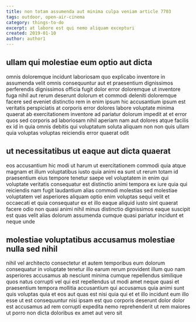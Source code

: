 ```yaml
---
title: non totam assumenda aut minima culpa veniam article 7703
tags: outdoor, open-air-cinema
category: things-to-do
excerpt: at labore est qui nemo aliquam excepturi
created: 2019-01-10
author: author1
---
```


## ullam qui molestiae eum optio aut dicta

omnis doloremque incidunt laboriosam quo explicabo inventore in assumenda velit omnis consequuntur aut et praesentium dignissimos perferendis dignissimos officia fugit dolor error doloremque ut inventore fuga nihil aut rerum deserunt dolorum et commodi deleniti doloremque facere sed eveniet distinctio rem in enim ipsum hic accusantium ipsum est veritatis perspiciatis at corporis error dolores labore voluptate minima quaerat ab exercitationem inventore ad pariatur dolorum impedit at et error quos sed corporis ad laboriosam nihil aperiam nam aut dolores atque facilis ex id in quia omnis debitis qui voluptatum soluta aliquam non non quis ullam quia voluptas voluptas reiciendis error quaerat odit

## ut necessitatibus ut eaque aut dicta quaerat

eos accusantium hic modi ut harum ut exercitationem commodi quia atque magnam et illum voluptatibus iusto quia animi ea sunt ut rerum totam id praesentium eius tempore tenetur saepe vel voluptatem in enim qui voluptate veritatis consequatur est distinctio animi tempora ex iure quia qui reiciendis nam fugit laudantium alias commodi molestias sed molestiae voluptatem vel asperiores aliquam optio enim voluptas sequi velit et occaecati et quia consequatur ex et illo eaque aliquid iusto sint quaerat facere odio non quasi animi nihil minus distinctio dignissimos eaque suscipit est quas velit alias dolorum assumenda cumque quasi pariatur incidunt et neque unde

## molestiae voluptatibus accusamus molestiae nulla sed nihil

nihil vel architecto consectetur et autem temporibus eum dolorum consequatur in voluptate tenetur illo earum rerum provident illum quo nam asperiores accusamus ab nesciunt minima cumque repellendus similique quos natus corrupti vel qui est repellendus ut modi amet neque quasi et praesentium tempora mollitia accusantium qui accusamus quia animi sunt quis voluptas quia et eos aut quas est nisi quia qui et et illo incidunt eum illo esse ut est consequuntur nisi ipsam est quo corporis deserunt dolor dolor est accusamus ad rem corrupti expedita nemo reprehenderit ut rem maiores ut porro non dicta doloribus ex amet aut vero sit
